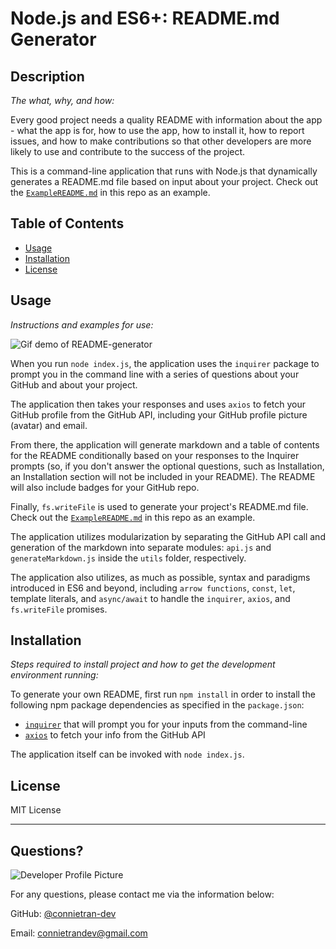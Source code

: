 # Node.js and ES6+: README.md Generator

## Description 
  
*The what, why, and how:* 
  
Every good project needs a quality README with information about the app - what the app is for, how to use the app, how to install it, how to report issues, and how to make contributions so that other developers are more likely to use and contribute to the success of the project. 

This is a command-line application that runs with Node.js that dynamically generates a README.md file based on input about your project. Check out the [`ExampleREADME.md`](https://github.com/connietran-dev/readme-generator/blob/master/ExampleREADME.md) in this repo as an example. 


## Table of Contents
* [Usage](#usage)
* [Installation](#installation)
* [License](#license)
  
## Usage 

*Instructions and examples for use:*

![Gif demo of README-generator](readme-demo.gif)

When you run `node index.js`, the application uses the `inquirer` package to prompt you in the command line with a series of questions about your GitHub and about your project.

The application then takes your responses and uses `axios` to fetch your GitHub profile from the GitHub API, including your GitHub profile picture (avatar) and email.

From there, the application will generate markdown and a table of contents for the README conditionally based on your responses to the Inquirer prompts (so, if you don't answer the optional questions, such as Installation, an Installation section will not be included in your README). The README will also include badges for your GitHub repo.

Finally, `fs.writeFile` is used to generate your project's README.md file. Check out the [`ExampleREADME.md`](https://github.com/connietran-dev/readme-generator/blob/master/ExampleREADME.md) in this repo as an example. 

The application utilizes modularization by separating the GitHub API call and generation of the markdown into separate modules: `api.js` and `generateMarkdown.js` inside the `utils` folder, respectively.

The application also utilizes, as much as possible, syntax and paradigms introduced in ES6 and beyond, including `arrow functions`, `const`, `let`, template literals, and `async/await` to handle the `inquirer`, `axios`, and `fs.writeFile` promises.


## Installation

*Steps required to install project and how to get the development environment running:*

To generate your own README, first run `npm install` in order to install the following npm package dependencies as specified in the `package.json`:
  * [`inquirer`](https://www.npmjs.com/package/inquirer) that will prompt you for your inputs from the command-line 
  * [`axios`](https://www.npmjs.com/package/axios) to fetch your info from the GitHub API

The application itself can be invoked with `node index.js`.


## License

MIT License

---

## Questions?

![Developer Profile Picture](https://avatars3.githubusercontent.com/u/61371242?v=4) 

For any questions, please contact me via the information below:

GitHub: [@connietran-dev](https://api.github.com/users/connietran-dev)

Email: connietrandev@gmail.com